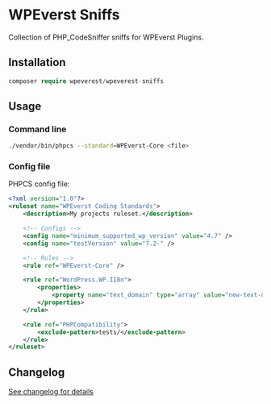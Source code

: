 # WPEverst Sniffs

Collection of PHP_CodeSniffer sniffs for WPEverst Plugins.

## Installation

```php
composer require wpeverest/wpeverest-sniffs
```

## Usage

### Command line

```bash
./vendor/bin/phpcs --standard=WPEverst-Core <file>
```

### Config file

PHPCS config file:

```xml
<?xml version="1.0"?>
<ruleset name="WPEverst Coding Standards">
    <description>My projects ruleset.</description>

    <!-- Configs -->
    <config name="minimum_supported_wp_version" value="4.7" />
    <config name="testVersion" value="7.2-" />

    <!-- Rules -->
    <rule ref="WPEverst-Core" />

    <rule ref="WordPress.WP.I18n">
        <properties>
            <property name="text_domain" type="array" value="new-text-domain" />
        </properties>
    </rule>

    <rule ref="PHPCompatibility">
        <exclude-pattern>tests/</exclude-pattern>
    </rule>
</ruleset>
```


## Changelog

[See changelog for details](https://github.com/wpeverest/wpeverest-sniffs/blob/master/CHANGELOG.md)
